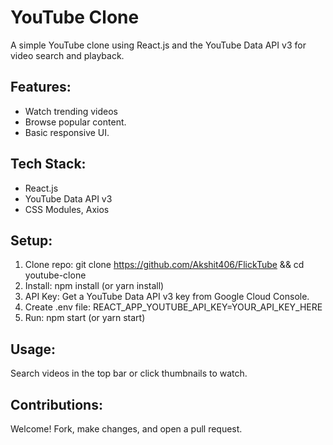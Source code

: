 # YouTube Clone

A simple YouTube clone using React.js and the YouTube Data API v3 for video search and playback.

## Features:
* Watch trending videos
* Browse popular content.
* Basic responsive UI.

## Tech Stack:
* React.js
* YouTube Data API v3
* CSS Modules, Axios

## Setup:
1.  Clone repo: git clone https://github.com/Akshit406/FlickTube && cd youtube-clone
2.  Install: npm install (or yarn install)
3.  API Key: Get a YouTube Data API v3 key from Google Cloud Console.
4.  Create .env file: REACT_APP_YOUTUBE_API_KEY=YOUR_API_KEY_HERE
5.  Run: npm start (or yarn start)

## Usage:
Search videos in the top bar or click thumbnails to watch.

## Contributions:
Welcome! Fork, make changes, and open a pull request.
